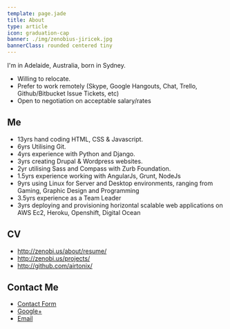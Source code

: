 ```yaml
---
template: page.jade
title: About
type: article
icon: graduation-cap
banner: ./img/zenobius-jiricek.jpg
bannerClass: rounded centered tiny
---
```



I'm in Adelaide, Australia, born in Sydney.

- Willing to relocate.
- Prefer to work remotely (Skype, Google Hangouts, Chat, Trello, Github/Bitbucket Issue Tickets, etc)
- Open to negotiation on acceptable salary/rates


## Me

- 13yrs hand coding HTML, CSS & Javascript.
- 6yrs Utilising Git.
- 4yrs experience with Python and Django.
- 3yrs creating Drupal & Wordpress websites.
- 2yr utilising Sass and Compass with Zurb Foundation.
- 1.5yrs experience working with AngularJs, Grunt, NodeJs
- 9yrs using Linux for Server and Desktop environments, ranging from Gaming, Graphic Design and Programming
- 3.5yrs experience as a Team Leader
- 3yrs deploying and provisioning  horizontal scalable web applications on AWS Ec2, Heroku, Openshift, Digital Ocean

## CV

- http://zenobi.us/about/resume/
- http://zenobi.us/projects/
- http://github.com/airtonix/

## Contact Me

* [Contact Form](http://zenobi.us/contact/)
* [Google+](http://plus.google.com/+zenobiusjiricek/)
* [Email](mailto:its@zenobi.us)


